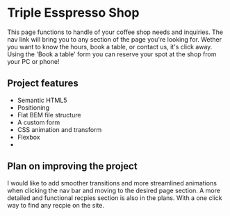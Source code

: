 # Triple Esspresso Shop

This page functions to handle of your coffee shop needs and inquiries. The nav link will bring you to any section of the page you're looking for. Wether you want to know the hours, book a table, or contact us, it's click away. Using the 'Book a table' form you can reserve your spot at the shop from your PC or phone!

## Project features

- Semantic HTML5
- Positioning
- Flat BEM file structure
- A custom form
- CSS animation and transform
- Flexbox
-

## Plan on improving the project

I would like to add smoother transitions and more streamlined animations when clicking the nav bar and moving to the desired page section. A more detailed and functional recpies section is also in the plans. With a one click way to find any recpie on the site. 

